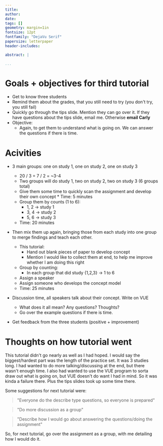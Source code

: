 ```yaml
---
title:
author: 
date: 
tags: []
geometry: margin=1in
fontsize: 12pt
fontfamily: "DejaVu Serif"
papersize: letterpaper
header-includes:

abstract: |

...
```


# Goals + objectives for third tutorial #
  
* Get to know three students
* Remind them about the grades, that you still need to try (you don't
  try, you still fail)
* Quickly go through the tips slide. Mention they can go over it. If
  they have questions about the tips slide, email me. Otherwise
  **email Carly**
* Objective:
    * Again, to get them to understand what is going on. We can answer
      the questions if there is time.

# Acivities #

* 3 main groups: one on study 1, one on study 2, one on study 3
    * 20 / 3 = 7 / 2 = ~3-4
    * Two groups will do study 1, two on study 2, two on study 3 (6
      groups total)
    * Give them some time to quickly scan the assignment and develop
      their own concept
          * Time: 5 minutes
    * Group them by counts (1 to 6): 
        * 1, 2 -> study 1
        * 3, 4 -> study 2
        * 5, 6 -> study 3
    * Time: 20 minutes

* Then mix them up again, bringing those from each study into one
  group to merge findings and teach each other.
    * This tutorial:
        * Hand out blank pieces of paper to develop concept
        * Mention I would like to collect them at end, to help me
          improve whether I am doing this right
    * Group by counting:
        * In each group that did study {1,2,3} -> 1 to 6
    * Assign a speaker
    * Assign someone who develops the concept model
    * Time: 25 minutes
    
* Discussion time, all speakers talk about their concept. Write on
  VUE
    * What does it all mean? Any questions? Thoughts?
    * Go over the example questions if there is time.

* Get feedback from the three students (positive + improvement)

# Thoughts on how tutorial went #

This tutorial didn't go nearly as well as I had hoped. I would say the
biggest/hardest part was the length of the practice set. It was 3
studies long. I had wanted to do more talking/discussing at the end,
but there wasn't enough time. I also had wanted to use the VUE program
to sorta draw out what is going on, but VUE doesn't do want I had in
mind. So it was kinda a failure there. Plus the tips slides took up
some time there.

Some suggestions for next tutorial were:

> "Everyone do the describe type questions, so everyone is prepared"

> "Do more discussion as a group"

> "Describe how I would go about answering the questions/doing the
> assignment"

So, for next tutorial, go over the assignment as a group, with me
detailing how I would do it.
